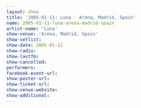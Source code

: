 ```yaml
---
layout: show
title: '2005-01-11: Luna - Arena, Madrid, Spain'
name: 2005-01-11-luna-arena-madrid-spain
artist-name: 'Luna'
show-venue: 'Arena, Madrid, Spain'
show-setlist: 
show-date: 2005-01-11
show-radio: 
show-lastfm: 
show-cancelled: 
performers: 
facebook-event-url: 
show-poster-url: 
show-ticket-url: 
show-venue-website: 
show-additional: 
---
```


